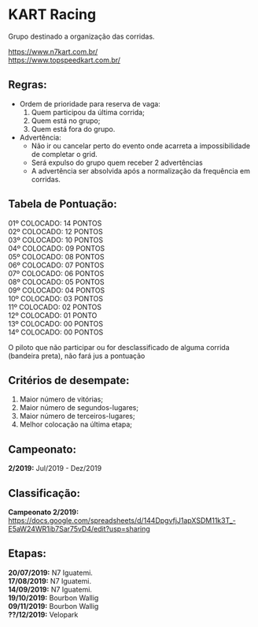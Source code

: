# KART Racing
Grupo destinado a organização das corridas. 

https://www.n7kart.com.br/  
https://www.topspeedkart.com.br/  

## Regras:
- Ordem de prioridade para reserva de vaga: 
  1. Quem participou da última corrida;
  2. Quem está no grupo;
  3. Quem está fora do grupo.
- Advertência: 
  - Não ir ou cancelar perto do evento onde acarreta a impossibilidade de completar o grid.
  - Será expulso do grupo quem receber 2 advertências
  - A advertência ser absolvida após a normalização da frequência em corridas.

## Tabela de Pontuação:
01º COLOCADO: 14 PONTOS  
02º COLOCADO: 12 PONTOS  
03º COLOCADO: 10 PONTOS  
04º COLOCADO: 09 PONTOS  
05º COLOCADO: 08 PONTOS  
06º COLOCADO: 07 PONTOS  
07º COLOCADO: 06 PONTOS  
08º COLOCADO: 05 PONTOS  
09º COLOCADO: 04 PONTOS  
10º COLOCADO: 03 PONTOS  
11º COLOCADO: 02 PONTOS  
12º COLOCADO: 01 PONTO  
13º COLOCADO: 00 PONTOS  
14º COLOCADO: 00 PONTOS  

O piloto que não participar ou for desclassificado de alguma corrida (bandeira preta), não fará jus a pontuação

## Critérios de desempate:
1. Maior número de vitórias; 
2. Maior número de segundos-lugares; 
3. Maior número de terceiros-lugares;
4. Melhor colocação na última etapa;

## Campeonato: 
__2/2019:__ Jul/2019 - Dez/2019

## Classificação:
__Campeonato 2/2019:__ <https://docs.google.com/spreadsheets/d/144DpgvfjJ1apXSDM11k3T_-E5aW24WR1ib7Sar75vD4/edit?usp=sharing>

## Etapas:
__20/07/2019:__ N7 Iguatemi.  
__17/08/2019:__ N7 Iguatemi.  
__14/09/2019:__ N7 Iguatemi.  
__19/10/2019:__ Bourbon Wallig  
__09/11/2019:__ Bourbon Wallig  
__??/12/2019:__ Velopark  
